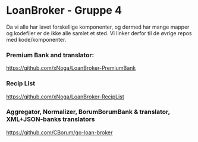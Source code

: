 # LoanBroker - Gruppe 4
Da vi alle har lavet forskellige komponenter, og dermed har mange mapper og kodefiler er de ikke alle samlet et sted. Vi linker derfor til de øvrige repos med kode/komponenter.

### Premium Bank and translator:
https://github.com/xNoga/LoanBroker-PremiumBank

### Recip List
https://github.com/xNoga/LoanBroker-RecipList

### Aggregator, Normalizer, BorumBorumBank & translator, XML+JSON-banks translators
https://github.com/CBorum/go-loan-broker
